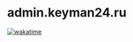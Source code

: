 # admin.keyman24.ru

[![wakatime](https://wakatime.com/badge/github/portableclass/admin.keyman24.ru.svg)](https://wakatime.com/badge/github/portableclass/admin.keyman24.ru)